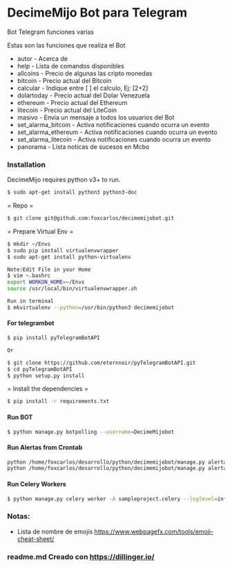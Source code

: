 # DecimeMijo Bot para Telegram
Bot Telegram funciones varias

Estas son las funciones que realiza el Bot

  - autor - Acerca de
  - help - Lista de comandos disponibles
  - allcoins - Precio de algunas las cripto monedas
  - bitcoin - Precio actual del Bitcoin
  - calcular - Indique entre [ ] el calculo, Ej: [2+2]
  - dolartoday - Precio actual del Dolar Venezuela
  - ethereum - Precio actual del Ethereum
  - litecoin - Precio actual del LiteCoin
  - masivo - Envia un mensaje a todos los usuarios del Bot
  - set_alarma_bitcoin - Activa notificaciones cuando ocurra un evento
  - set_alarma_ethereum - Activa notificaciones cuando ocurra un evento
  - set_alarma_litecoin - Activa notificaciones cuando ocurra un evento
  - panorama - Lista noticas de sucesos en Mcbo

### Installation

DecimeMijo requires python v3+ to run.
```sh
$ sudo apt-get install python3 python3-doc
```

= Repo =
```sh
$ git clone git@github.com:foxcarlos/decimemijobot.git
```
= Prepare Virtual Env =
```sh
$ mkdir ~/Envs
$ sudo pip install virtualenvwrapper
$ sudo apt-get install python-virtualenv

Note:Edit File in your Home
$ vim ~.bashrc
export WORKON_HOME=~/Envs
source /usr/local/bin/virtualenvwrapper.sh

Run in terminal
$ mkvirtualenv --python=/usr/bin/python3 decimemijobot
```
#### For telegrambot
```sh
$ pip install pyTelegramBotAPI

Or 

$ git clone https://github.com/eternnoir/pyTelegramBotAPI.git
$ cd pyTelegramBotAPI
$ python setup.py install
```

= Install the dependencies =
```sh
$ pip install -r requirements.txt
```

#### Run BOT

```sh
$ python manage.py botpolling --username=DecimeMijobot
```

#### Run Alertas from Crontab

```sh
python /home/foxcarlos/desarrollo/python/decimemijobot/manage.py alerta_bitcoin dolartoday
python /home/foxcarlos/desarrollo/python/decimemijobot/manage.py alerta_bitcoin bitcoin
```

#### Run Celery Workers
```sh
$ python manage.py celery worker -A sampleproject.celery --loglevel=info
```

### Notas:

 - Lista de nombre de emojis https://www.webpagefx.com/tools/emoji-cheat-sheet/

### readme.md Creado con https://dillinger.io/
